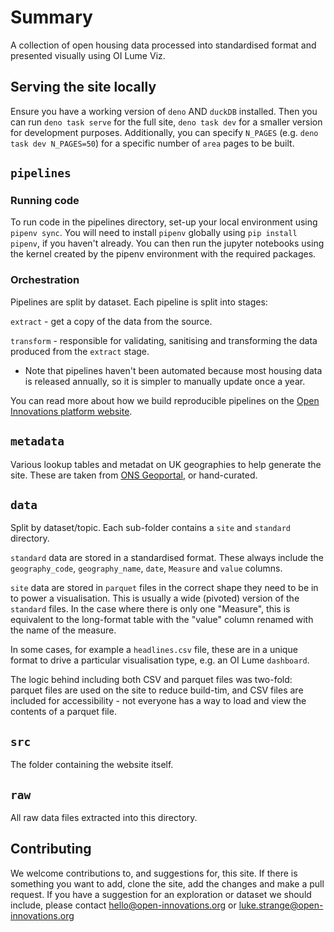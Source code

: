 # Summary

A collection of open housing data processed into standardised format and presented visually using OI Lume Viz.

## Serving the site locally

Ensure you have a working version of `deno` AND `duckDB` installed. Then you can run `deno task serve` for the full site, `deno task dev` for a smaller version for development purposes. Additionally, you can specify `N_PAGES` (e.g. `deno task dev N_PAGES=50`) for a specific number of `area` pages to be built.

## `pipelines`

### Running code

To run code in the pipelines directory, set-up your local environment using `pipenv sync`. You will need to install `pipenv` globally using `pip install pipenv`, if you haven't already. You can then run the jupyter notebooks using the kernel created by the pipenv environment with the required packages.

### Orchestration

Pipelines are split by dataset. Each pipeline is split into stages:

`extract` - get a copy of the data from the source.

`transform` - responsible for validating, sanitising and transforming the data produced from the `extract` stage.

* Note that pipelines haven't been automated because most housing data is released annually, so it is simpler to manually update once a year.

You can read more about how we build reproducible pipelines on the [Open Innovations platform website](https://open-innovations.github.io/platform/components/pipelines/).

## `metadata`

Various lookup tables and metadat on UK geographies to help generate the site. These are taken from [ONS Geoportal](https://geoportal.statistics.gov.uk/), or hand-curated.

## `data`

Split by dataset/topic. Each sub-folder contains a `site` and `standard` directory.

`standard` data are stored in a standardised format. These always include the `geography_code`, `geography_name`, `date`, `Measure` and `value` columns.

`site` data are stored in `parquet` files in the correct shape they need to be in to power a visualisation. This is usually a wide (pivoted) version of the `standard` files. In the case where there is only one "Measure", this is equivalent to the long-format table with the "value" column renamed with the name of the measure.

In some cases, for example a `headlines.csv` file, these are in a unique format to drive a particular visualisation type, e.g. an OI Lume `dashboard`.

The logic behind including both CSV and parquet files was two-fold: parquet files are used on the site to reduce build-tim, and CSV files are included for accessibility - not everyone has a way to load and view the contents of a parquet file.

## `src`

The folder containing the website itself.

## `raw`

All raw data files extracted into this directory.

## Contributing

We welcome contributions to, and suggestions for, this site. If there is something you want to add, clone the site, add the changes and make a pull request. If you have a suggestion for an exploration or dataset we should include, please contact <hello@open-innovations.org> or <luke.strange@open-innovations.org>
